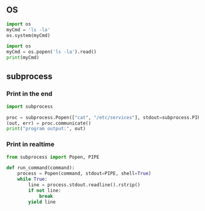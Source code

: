 ## OS

```python
import os
myCmd = 'ls -la'
os.system(myCmd)
```

```python
import os
myCmd = os.popen('ls -la').read()
print(myCmd)
```

## subprocess

### Print in the end

```python
import subprocess

proc = subprocess.Popen(["cat", "/etc/services"], stdout=subprocess.PIPE, shell=True)
(out, err) = proc.communicate()
print("program output:", out)
```

### Print in realtime

```python
from subprocess import Popen, PIPE

def run_command(command):
    process = Popen(command, stdout=PIPE, shell=True)
    while True:
        line = process.stdout.readline().rstrip()
        if not line:
            break
        yield line
```
